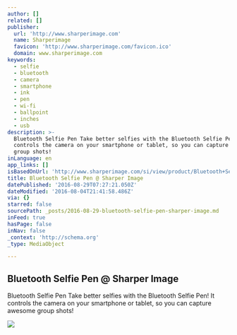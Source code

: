 ```yaml
---
author: []
related: []
publisher:
  url: 'http://www.sharperimage.com'
  name: Sharperimage
  favicon: 'http://www.sharperimage.com/favicon.ico'
  domain: www.sharperimage.com
keywords:
  - selfie
  - bluetooth
  - camera
  - smartphone
  - ink
  - pen
  - wi-fi
  - ballpoint
  - inches
  - usb
description: >-
  Bluetooth Selfie Pen Take better selfies with the Bluetooth Selfie Pen! It
  controls the camera on your smartphone or tablet, so you can capture awesome
  group shots!
inLanguage: en
app_links: []
isBasedOnUrl: 'http://www.sharperimage.com/si/view/product/Bluetooth+Selfie+Pen/203951?trail='
title: Bluetooth Selfie Pen @ Sharper Image
datePublished: '2016-08-29T07:27:21.050Z'
dateModified: '2016-08-04T21:41:58.486Z'
via: {}
starred: false
sourcePath: _posts/2016-08-29-bluetooth-selfie-pen-sharper-image.md
inFeed: true
hasPage: false
inNav: false
_context: 'http://schema.org'
_type: MediaObject

---
```

<article style=""><h1>Bluetooth Selfie Pen @ Sharper Image</h1><p>Bluetooth Selfie Pen Take better selfies with the Bluetooth Selfie Pen! It controls the camera on your smartphone or tablet, so you can capture awesome group shots!</p><img src="http://cdn1.sharperimage.com/si/img/productImages/203951/203951-p1.jpg" /></article>